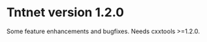 Tntnet version 1.2.0
====================


Some feature enhancements and bugfixes. Needs cxxtools &gt;=1.2.0.

